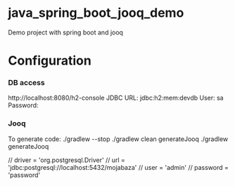 # java_spring_boot_jooq_demo
Demo project with spring boot and jooq

# Configuration
### DB access
http://localhost:8080/h2-console
JDBC URL: jdbc:h2:mem:devdb
User: sa
Password:

### Jooq
To generate code:
./gradlew --stop
./gradlew clean generateJooq
./gradlew generateJooq


//                    driver = 'org.postgresql.Driver'
//                    url = 'jdbc:postgresql://localhost:5432/mojabaza'
//                    user = 'admin'
//                    password = 'password'